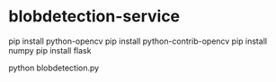 # blobdetection-service

pip install python-opencv
pip install python-contrib-opencv
pip install numpy
pip install flask

python blobdetection.py
